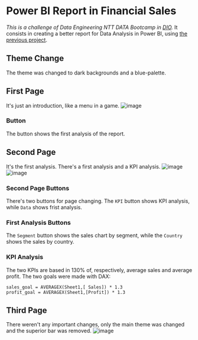 # Power BI Report in Financial Sales
*This is a challenge of Data Engineering NTT DATA Bootcamp in [DIO](https://web.dio.me/).* It consists in creating a better report for Data Analysis in Power BI, using [the previous project](https://github.com/GiovanyRezende/financial_report_sales/).

## Theme Change
The theme was changed to dark backgrounds and a blue-palette.

## First Page
It's just an introduction, like a menu in a game.
![image](https://github.com/user-attachments/assets/86ac1312-6e5a-49e4-94bd-2f6da2ae4f90)

### Button
The button shows the first analysis of the report.

## Second Page
It's the first analysis. There's a first analysis and a KPI analysis.
![image](https://github.com/user-attachments/assets/ecd3ed33-dbd7-4858-8d6d-32c86b7630bd)
![image](https://github.com/user-attachments/assets/3dbd102e-43ab-4814-9c34-4dc628917560)

### Second Page Buttons
There's two buttons for page changing. The ```KPI``` button shows KPI analysis, while ```Data``` shows frist analysis.

### First Analysis Buttons
The ```Segment``` button shows the sales chart by segment, while the ```Country``` shows the sales by country.

### KPI Analysis
The two KPIs are based in 130% of, respectively, average sales and average profit. The two goals were made with DAX:

```
sales_goal = AVERAGEX(Sheet1,[ Sales]) * 1.3
profit_goal = AVERAGEX(Sheet1,[Profit]) * 1.3
```
## Third Page
There weren't any important changes, only the main theme was changed and the superior bar was removed.
![image](https://github.com/user-attachments/assets/427bf52e-fb77-4b14-8255-3eb5585ffc87)

